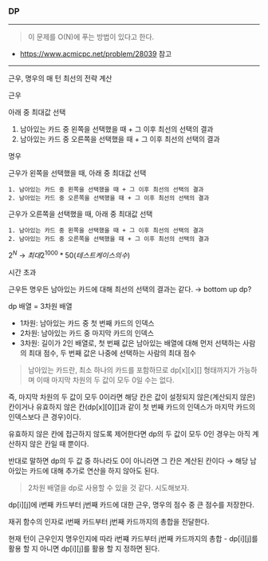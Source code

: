 ### DP

---

> 이 문제를 O(N)에 푸는 방법이 있다고 한다.

- https://www.acmicpc.net/problem/28039 참고

---

근우, 명우의 매 턴 최선의 전략 계산

근우

아래 중 최대값 선택

1. 남아있는 카드 중 왼쪽을 선택했을 때 + 그 이후 최선의 선택의 결과
2. 남아있는 카드 중 오른쪽을 선택했을 때 + 그 이후 최선의 선택의 결과

명우

근우가 왼쪽을 선택했을 때, 아래 중 최대값 선택

    1. 남아있는 카드 중 왼쪽을 선택했을 때 + 그 이후 최선의 선택의 결과
    2. 남아있는 카드 중 오른쪽을 선택했을 때 + 그 이후 최선의 선택의 결과

근우가 오른쪽을 선택했을 때, 아래 중 최대값 선택

    1. 남아있는 카드 중 왼쪽을 선택했을 때 + 그 이후 최선의 선택의 결과
    2. 남아있는 카드 중 오른쪽을 선택했을 때 + 그 이후 최선의 선택의 결과

$2^N$ → $최대 2^{1000} * 50(테스트케이스의 수)$

시간 초과

근우든 명우든 남아있는 카드에 대해 최선의 선택의 결과는 같다. → bottom up dp?

dp 배열 = 3차원 배열

- 1차원: 남아있는 카드 중 첫 번째 카드의 인덱스
- 2차원: 남아있는 카드 중 마지막 카드의 인덱스
- 3차원: 길이가 2인 배열로, 첫 번째 값은 남아있는 배열에 대해 먼저 선택하는 사람의 최대 점수, 두 번째 값은 나중에 선택하는 사람의 최대 점수

> 남아있는 카드란, 최소 하나의 카드를 포함하므로 dp[x][x][] 형태까지가 가능하며 이때 마지막 차원의 두 값이 모두 0일 수는 없다.

즉, 마지막 차원의 두 값이 모두 0이라면 해당 칸은 값이 설정되지 않은(계산되지 않은) 칸이거나 유효하지 않은 칸(dp[x][0][]과 같이 첫 번째 카드의 인덱스가 마지막 카드의 인덱스보다 큰 경우)이다.

유효하지 않은 칸에 접근하지 않도록 제어한다면 dp의 두 값이 모두 0인 경우는 아직 계산하지 않은 칸일 때 뿐이다.

반대로 말하면 dp의 두 값 중 하나라도 0이 아니라면 그 칸은 계산된 칸이다 → 해당 남아있는 카드에 대해 추가로 연산을 하지 않아도 된다.

> 2차원 배열을 dp로 사용할 수 있을 것 같다. 시도해보자.

dp[i][j]에 i번째 카드부터 j번째 카드에 대한 근우, 명우의 점수 중 큰 점수를 저장한다.

재귀 함수의 인자로 i번째 카드부터 j번째 카드까지의 총합을 전달한다.

현재 턴이 근우인지 명우인지에 따라 i번쨰 카드부터 j번째 카드까지의 총합 - dp[i][j]를 활용 할 지 아니면 dp[i][j]를 활용 할 지 정하면 된다.
